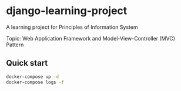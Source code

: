 # django-learning-project

A learning project for Principles of Information System

Topic: Web Application Framework and Model-View-Controller (MVC) Pattern

## Quick start
```bash
docker-compose up -d
docker-compose logs -f
```